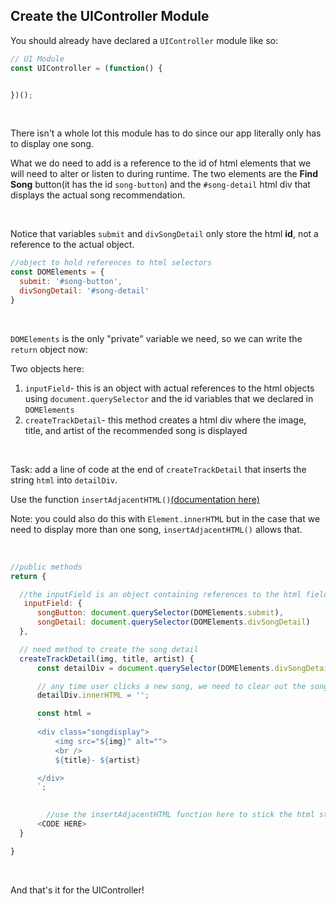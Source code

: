 ## Create the UIController Module

You should already have declared a `UIController`  module like so:

```js
// UI Module
const UIController = (function() {


})();
```



<br />



There isn't a whole lot this module has to do since our app literally only has to display one song.

What we do need to add is a reference to the id of html elements that we will need to alter or listen to during runtime. The two elements are the **Find Song** button(it has the id `song-button`) and the `#song-detail`  html div that displays the actual song recommendation. 

<br />

Notice that variables `submit`  and `divSongDetail`  only store the html **id**, not a reference to the actual object.

```js
//object to hold references to html selectors
const DOMElements = {
  submit: '#song-button',
  divSongDetail: '#song-detail'
}
```



<br />



`DOMElements`  is the only "private" variable we need, so we can write the `return`  object now:

Two objects here:

1. `inputField`-  this is an object with actual references to the html objects using `document.querySelector`  and the id variables that we declared in `DOMElements`
2. `createTrackDetail`-  this method creates a html div where the image, title, and artist of the recommended song is displayed


<br />


Task: add a line of code at the end of  `createTrackDetail`  that inserts the string `html`  into `detailDiv`.

Use the function `insertAdjacentHTML()`[(documentation here)](https://developer.mozilla.org/en-US/docs/Web/API/Element/insertAdjacentHTML) 

Note: you could also do this with `Element.innerHTML`  but in the case that we need to display more than one song, `insertAdjacentHTML()`   allows that.

<br/>


```js
//public methods
return {

  //the inputField is an object containing references to the html fields 
   inputField: {
      songButton: document.querySelector(DOMElements.submit),
      songDetail: document.querySelector(DOMElements.divSongDetail)
  },

  // need method to create the song detail
  createTrackDetail(img, title, artist) {
      const detailDiv = document.querySelector(DOMElements.divSongDetail)

      // any time user clicks a new song, we need to clear out the song detail div
      detailDiv.innerHTML = '';

      const html = 
      `
      <div class="songdisplay">
          <img src="${img}" alt="">     
          <br />           
          ${title}- ${artist}

      </div> 
      `;

    
    	//use the insertAdjacentHTML function here to stick the html string into detailDiv
      <CODE HERE>
  }

}
```



<br />



And that's it for the UIController!
